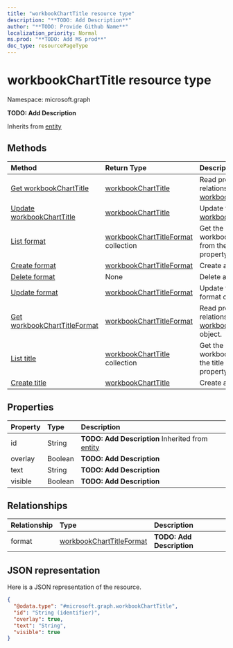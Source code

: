 ```yaml
---
title: "workbookChartTitle resource type"
description: "**TODO: Add Description**"
author: "**TODO: Provide Github Name**"
localization_priority: Normal
ms.prod: "**TODO: Add MS prod**"
doc_type: resourcePageType
---
```


# workbookChartTitle resource type


Namespace: microsoft.graph

**TODO: Add Description**


Inherits from [entity](../resources/entity.md)

## Methods
|Method|Return Type|Description|
|:---|:---|:---|
|[Get workbookChartTitle](../api/workbookcharttitle-get.md)|[workbookChartTitle](../resources/workbookcharttitle.md)|Read properties and relationships of a [workbookChartTitle](../resources/workbookcharttitle.md) object.|
|[Update workbookChartTitle](../api/workbookcharttitle-update.md)|[workbookChartTitle](../resources/workbookcharttitle.md)|Update the properties of a [workbookChartTitle](../resources/workbookcharttitle.md) object.|
|[List format](../api/workbookcharttitle-list-format.md)|[workbookChartTitleFormat](../resources/workbookcharttitleformat.md) collection|Get the workbookChartTitleFormats from the format navigation property.|
|[Create format](../api/workbookcharttitle-post-format.md)|[workbookChartTitleFormat](../resources/workbookcharttitleformat.md)|Create a new format object.|
|[Delete format](../api/workbookcharttitle-delete-format.md)|None|Delete a format object.|
|[Update format](../api/workbookcharttitle-update-format.md)|[workbookChartTitleFormat](../resources/workbookcharttitleformat.md)|Update the properties of a format object.|
|[Get workbookChartTitleFormat](../api/workbookcharttitleformat-get.md)|[workbookChartTitleFormat](../resources/workbookcharttitleformat.md)|Read properties and relationships of a [workbookChartTitleFormat](../resources/workbookcharttitleformat.md) object.|
|[List title](../api/workbookchart-list-title.md)|[workbookChartTitle](../resources/workbookcharttitle.md) collection|Get the workbookChartTitles from the title navigation property.|
|[Create title](../api/workbookchart-post-title.md)|[workbookChartTitle](../resources/workbookcharttitle.md)|Create a new title object.|

## Properties
|Property|Type|Description|
|:---|:---|:---|
|id|String|**TODO: Add Description** Inherited from [entity](../resources/entity.md)|
|overlay|Boolean|**TODO: Add Description**|
|text|String|**TODO: Add Description**|
|visible|Boolean|**TODO: Add Description**|

## Relationships
|Relationship|Type|Description|
|:---|:---|:---|
|format|[workbookChartTitleFormat](../resources/workbookcharttitleformat.md)|**TODO: Add Description**|

## JSON representation
Here is a JSON representation of the resource.
<!-- {
  "blockType": "resource",
  "keyProperty": "id",
  "@odata.type": "microsoft.graph.workbookChartTitle",
  "baseType": "microsoft.graph.entity",
  "openType": false
}
-->
``` json
{
  "@odata.type": "#microsoft.graph.workbookChartTitle",
  "id": "String (identifier)",
  "overlay": true,
  "text": "String",
  "visible": true
}
```

